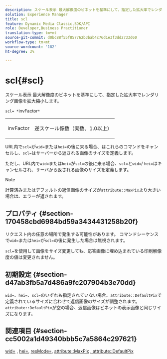 ```yaml
---
description: スケール表示 最大解像度のビネットを基準にして、指定した拡大率でレンダリング画像を拡大縮小します。
solution: Experience Manager
title: scl
feature: Dynamic Media Classic,SDK/API
role: Developer,Business Practitioner
translation-type: tm+mt
source-git-commit: d0bc88f55f857762b3bab4c76d1e3f3dd2733d60
workflow-type: tm+mt
source-wordcount: '182'
ht-degree: 3%

---
```



# scl{#scl}

スケール表示 最大解像度のビネットを基準にして、指定した拡大率でレンダリング画像を拡大縮小します。

`scl= *`invFactor`*`

<table id="simpletable_EFE352FA8EF14197B6934783A2883451"> 
 <tr class="strow"> 
  <td class="stentry"> <p><span class="codeph"> <span class="varname"> invFactor</span> </span> </p></td> 
  <td class="stentry"> <p>逆スケール係数（実数、1.0以上） </p></td> 
 </tr> 
</table>

URL内で`scl=`が`wid=`または`hei=`の後に来る場合、はこれらのコマンドをキャンセルし、`scl=`はサーバーから返される画像のサイズを定義します。

ただし、URL内で`wid=`または`hei=`が`scl=`の後に来る場合、`scl=`と`wid=`/ `hei=`はキャンセルされ、サーバから返される画像のサイズを定義します。

>[!NOTE]
>
>計算済みまたはデフォルトの返信画像のサイズが`attribute::MaxPix`より大きい場合は、エラーが返されます。

## プロパティ {#section-170458cbd6984bd59a3434431258b20f}

リクエスト内の任意の場所で発生する可能性があります。 コマンドシーケンスで`wid=`または`hei=`が`scl=`の後に発生した場合は無視されます。

`scl=`を使用して画像をサイズ変更しても、応答画像に埋め込まれている印刷解像度の値は変更されません。

## 初期設定 {#section-d47ab3fb5a7d486a9fc207904b3e70dd}

`wid=`、`hei=`、`scl=`のいずれも指定されていない場合、`attribute::DefaultPix`で定義されているサイズに合わせて返信画像のサイズが調整されます。 `attribute::DefaultPix`が空の場合、返信画像はビネットの表示画像と同じサイズになります。

## 関連項目 {#section-cc5002a1d49340bbb5c7a5864c297621}

[wid=](../../../../../ir-api/http-protocol/image-rendering-api-ref/c-ir-http-protocol-ref/c-ir-http-protocol-command-reference/r-ir-wid.md#reference-b7e691b0624941168c94b2749ae233ec) ,  [hei=](../../../../../ir-api/http-protocol/image-rendering-api-ref/c-ir-http-protocol-ref/c-ir-http-protocol-command-reference/r-ir-hei.md#reference-1c08f60365a94417a39867c09cac5478),  [resMode=](../../../../../ir-api/http-protocol/image-rendering-api-ref/c-ir-http-protocol-ref/c-ir-http-protocol-command-reference/r-ir-http-resmode.md#reference-851a5b636f8948cfb11456c9b7dab0d3),  [attribute::MaxPix](../../../../../ir-api/material-cat/image-rendering-api-ref/c-ir-material-catalog/c-ir-attributes-reference/r-ir-maxpix.md#reference-569f186bbc2840a6bd3cffa8ff3e7657) [, attribute::DefaultPix](../../../../../ir-api/material-cat/image-rendering-api-ref/c-ir-material-catalog/c-ir-attributes-reference/r-ir-defaultpix.md#reference-102c98f9b5d24d2aaaeb756653fb0e6f)
